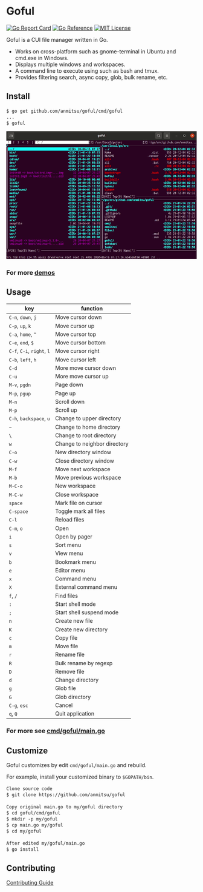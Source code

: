 # Goful

[![Go Report Card](https://goreportcard.com/badge/github.com/anmitsu/goful)](https://goreportcard.com/report/github.com/anmitsu/goful)
[![Go Reference](https://pkg.go.dev/badge/github.com/anmitsu/goful.svg)](https://pkg.go.dev/github.com/anmitsu/goful)
[![MIT License](https://img.shields.io/badge/license-MIT-blue.svg)](https://github.com/anmitsu/goful/blob/master/LICENSE)

Goful is a CUI file manager written in Go.

* Works on cross-platform such as gnome-terminal in Ubuntu and cmd.exe in
  Windows.
* Displays multiple windows and workspaces.
* A command line to execute using such as bash and tmux.
* Provides filtering search, async copy, glob, bulk rename, etc.

## Install

    $ go get github.com/anmitsu/goful/cmd/goful
    ...
    $ goful

![demo](.github/demo.gif)

### For more [demos](.github/demo.md)

## Usage

| key                  | function |
-----------------------|-----------
| `C-n`, `down`, `j`   | Move cursor down |
| `C-p`, `up`, `k`     | Move cursor up |
| `C-a`, `home`, `^`   | Move cursor top |
| `C-e`, `end`, `$`    | Move cursor bottom |
| `C-f`, `C-i`, `right`, `l`| Move cursor right |
| `C-b`, `left`, `h`   | Move cursor left |
| `C-d`                | More move cursor down |
| `C-u`                | More move cursor up |
| `M-v`, `pgdn`        | Page down |
| `M-p`, `pgup`        | Page up |
| `M-n`                | Scroll down |
| `M-p`                | Scroll up |
| `C-h`, `backspace`, `u`| Change to upper directory |
| `~`                  | Change to home directory |
| `\`                  | Change to root directory |
| `w`                  | Change to neighbor directory |
| `C-o`                | New directory window |
| `C-w`                | Close directory window |
| `M-f`                | Move next workspace |
| `M-b`                | Move previous workspace |
| `M-C-o`              | New workspace |
| `M-C-w`              | Close workspace |
| `space`              | Mark file on cursor |
| `C-space`            | Toggle mark all files |
| `C-l`                | Reload files |
| `C-m`, `o`           | Open |
| `i`                  | Open by pager |
| `s`                  | Sort menu |
| `v`                  | View menu |
| `b`                  | Bookmark menu |
| `e`                  | Editor menu |
| `x`                  | Command menu |
| `X`                  | External command menu |
| `f`, `/`             | Find files |
| `:`                  | Start shell mode |
| `;`                  | Start shell suspend mode |
| `n`                  | Create new file |
| `K`                  | Create new directory |
| `c`                  | Copy file |
| `m`                  | Move file |
| `r`                  | Rename file |
| `R`                  | Bulk rename by regexp |
| `D`                  | Remove file |
| `d`                  | Change directory |
| `g`                  | Glob file |
| `G`                  | Glob directory |
| `C-g`, `esc`         | Cancel |
| `q`, `Q`             | Quit application |

### For more see [cmd/goful/main.go](cmd/goful/main.go)

## Customize

Goful customizes by edit `cmd/goful/main.go` and rebuild.

For example, install your customized binary to `$GOPATH/bin`.

    Clone source code
    $ git clone https://github.com/anmitsu/goful

    Copy original main.go to my/goful directory
    $ cd goful/cmd/goful
    $ mkdir -p my/goful
    $ cp main.go my/goful
    $ cd my/goful
    
    After edited my/goful/main.go
    $ go install

## Contributing

[Contributing Guide](.github/CONTRIBUTING.md)
